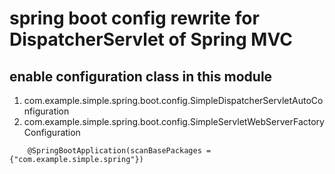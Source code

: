 # spring boot config rewrite for DispatcherServlet of Spring MVC

## enable configuration class in this module

1. com.example.simple.spring.boot.config.SimpleDispatcherServletAutoConfiguration 
2. com.example.simple.spring.boot.config.SimpleServletWebServerFactoryConfiguration 
 
```
    @SpringBootApplication(scanBasePackages = {"com.example.simple.spring"})
```

